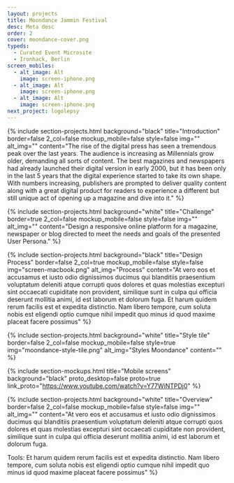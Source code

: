 ```yaml
---
layout: projects
title: Moondance Jammin Festival
desc: Meta desc
order: 2
cover: moondance-cover.png
typeds:
  - Curated Event Microsite
  - Ironhack, Berlin
screen_mobiles:
  - alt_image: Alt
    image: screen-iphone.png
  - alt_image: Alt
    image: screen-iphone.png
  - alt_image: Alt
    image: screen-iphone.png  
next_project: logolepsy
---
```


{%
     include section-projects.html
     background="black"
     title="Introduction"
     border=false
     2_col=false
     mockup_mobile=false
     style=false
     img=""
     alt_img=""
     content="The rise of the digital press has seen a tremendous peak over the last years. The audience is increasing as Millennials grow older, demanding all sorts of content. The best magazines and newspapers had already launched their digital version in early 2000, but it has been only in the last 5 years that the digital experience started to take its own shape. With numbers increasing, publishers are prompted to deliver quality content along with a great digital product for readers to experience a different but still unique act of opening up a magazine and dive into it."
%}

{%
     include section-projects.html
     background="white"
     title="Challenge"
     border=true
     2_col=false
     mockup_mobile=false
     style=false
     img=""
     alt_img=""
     content="Design a responsive online platform for a magazine, newspaper or blog directed to meet the needs and goals of the presented User Persona."
%}

{%
     include section-projects.html
     background="black"
     title="Design Process"
     border=false
     2_col=true
     mockup_mobile=false
     style=false
     img="screen-macbook.png"
     alt_img="Process"
     content="At vero eos et accusamus et iusto odio dignissimos ducimus qui blanditiis praesentium voluptatum deleniti atque corrupti quos dolores et quas molestias excepturi sint occaecati cupiditate non provident, similique sunt in culpa qui officia deserunt mollitia animi, id est laborum et dolorum fuga. Et harum quidem rerum facilis est et expedita distinctio. Nam libero tempore, cum soluta nobis est eligendi optio cumque nihil impedit quo minus id quod maxime placeat facere possimus"
%}

{%
     include section-projects.html
     background="white"
     title="Style tile"
     border=false
     2_col=false
     mockup_mobile=false
     style=true
     img="moondance-style-tile.png"
     alt_img="Styles Moondance"
     content=""
%}

{%
     include section-mockups.html
     title="Mobile screens"
     background="black"
     proto_desktop=false
     proto=true
     link_proto="https://www.youtube.com/watch?v=Y77WiNTPDj0"
%}

{%
     include section-projects.html
     background="white"
     title="Overview"
     border=false
     2_col=false
     mockup_mobile=false
     style=false
     img=""
     alt_img=""
     content="At vero eos et accusamus et iusto odio dignissimos ducimus qui blanditiis praesentium voluptatum deleniti atque corrupti quos dolores et quas molestias excepturi sint occaecati cupiditate non provident, similique sunt in culpa qui officia deserunt  mollitia animi, id est laborum et dolorum fuga.

Tools: Et harum quidem rerum facilis est et expedita distinctio. Nam libero tempore, cum soluta nobis est eligendi optio cumque nihil impedit quo minus id quod maxime placeat facere possimus"
%}